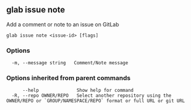 ## glab issue note

Add a comment or note to an issue on GitLab

```
glab issue note <issue-id> [flags]
```

### Options

```
  -m, --message string   Comment/Note message
```

### Options inherited from parent commands

```
      --help              Show help for command
  -R, --repo OWNER/REPO   Select another repository using the OWNER/REPO or `GROUP/NAMESPACE/REPO` format or full URL or git URL
```

